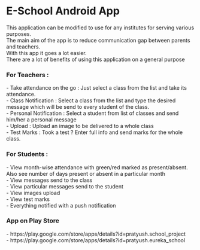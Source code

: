 <h1>E-School Android App</h1>
<p>
This application can be modified to use for any institutes for serving various purposes.<br>
The main aim of the app is to reduce communication gap between parents and teachers.<br>
With this app it goes a lot easier.<br>
There are a lot of benefits of using this application on a general purpose<br>
</p>
<p>
<h3>For Teachers : </h3>
- Take attendance on the go : Just select a class from the list and take its attendance.<br>
- Class Notification : Select a class from the list and type the desired message which will be send to every student of the class.<br>
- Personal Notification : Select a student from list of classes and send him/her a personal message<br>
- Upload : Upload an image to be delivered to a whole class<br>
- Test Marks : Took a test ? Enter full info and send marks for the whole class.<br>


<h3>For Students : </h3>
- View month-wise attendance with green/red marked as present/absent. Also see number of  days present or absent in a particular month<br>
- View messages send to the class<br>
- View particular messages send to the student<br>
- View images upload<br>
- View test marks<br>
- Everything notified with a push notification<br>
</p>

<p>
<h3> App on Play Store </h3>
- <a>https://play.google.com/store/apps/details?id=pratyush.school_project</a><br>
- <a>https://play.google.com/store/apps/details?id=pratyush.eureka_school</a>
</p>
